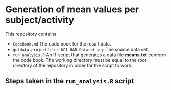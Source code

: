 Generation of mean values per subject/activity
==============================================

This repository contains

* `CodeBook.md` The code book for the result data.
* `getdata-projectfiles-UCI HAR Dataset.zip` The source data set.
* `run_analysis.R` An R-script that generates a data file **means.txt** conform the code book. The working directory must be equal to the root directory of the repository in order for the script to work.

Steps taken in the `run_analysis.R` script
------------------------------------------
